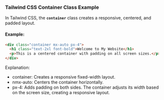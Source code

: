 ### Tailwind CSS Container Class Example

In Tailwind CSS, the **`container`** class creates a responsive, centered, and padded layout.

#### Example:

```html
<div class="container mx-auto px-4">
  <h1 class="text-2xl font-bold">Welcome to My Website</h1>
  <p>This is a centered container with padding on all screen sizes.</p>
</div>
```

Explanation:
- container: Creates a responsive fixed-width layout.
- nmx-auto: Centers the container horizontally.
- px-4: Adds padding on both sides.
The container adjusts its width based on the screen size, creating a responsive layout.